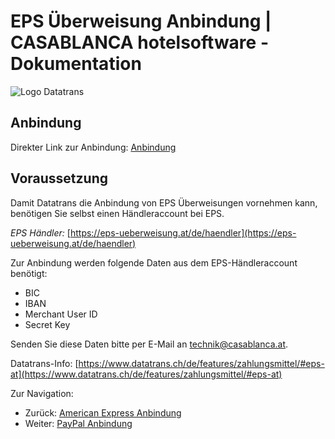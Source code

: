 # EPS Überweisung Anbindung | CASABLANCA hotelsoftware - Dokumentation

![Logo Datatrans](https://docs.casablanca.at/assets/images/logo-61b449a232cb8927ba7ad7cd72305169.png "Logo Datatrans")

## Anbindung

Direkter Link zur Anbindung: [Anbindung](https://docs.casablanca.at/cloud/interfaces/datatrans/eps/#anbindung)

## Voraussetzung

Damit Datatrans die Anbindung von EPS Überweisungen vornehmen kann, benötigen Sie selbst einen Händleraccount bei EPS.

*EPS Händler:* [https://eps-ueberweisung.at/de/haendler](https://eps-ueberweisung.at/de/haendler)

Zur Anbindung werden folgende Daten aus dem EPS-Händleraccount benötigt:

* BIC
* IBAN
* Merchant User ID
* Secret Key

Senden Sie diese Daten bitte per E-Mail an [technik@casablanca.at](mailto:technik@casablanca.at).

Datatrans-Info: [https://www.datatrans.ch/de/features/zahlungsmittel/#eps-at](https://www.datatrans.ch/de/features/zahlungsmittel/#eps-at)

Zur Navigation:

* Zurück: [American Express Anbindung](https://docs.casablanca.at/cloud/interfaces/datatrans/amex)  
* Weiter: [PayPal Anbindung](https://docs.casablanca.at/cloud/interfaces/datatrans/paypal)
